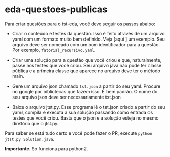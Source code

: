 # eda-questoes-publicas

Para criar questões para o tst-eda, você deve seguir os passos abaixo:

* Criar o conteúdo e testes da questão. Isso é feito através de um arquivo yaml com um formato muito bem definido. Veja [aqui ] um exemplo. Seu arquivo
deve ser nomeado com um bom identificador para a questão. Por exemplo, `fatorial_recursivo.yaml`.

* Criar uma solução para a questão que você criou e que, naturalmente, passe nos testes que você criou. Seu arquivo java não pode ter classe pública e a primeira 
classe que aparece no arquivo deve ter o método main.

* Gere um arquivo json chamado `tst.json` a partir do seu yaml. Procure no google por bibliotecas que fazem isso. É bem padrão. O nome do seu arquivo
json deve ser necessariamente tst.json

* Baixe o arquivo jtst.py. Esse programa lê o tst.json criado a partir do seu yaml, compila e executa a sua solução passando como entrada os testes que você criou. 
 Basta que o json e a solução esteja no mesmo diretório que o jtst.py.

Para saber se está tudo certo e você pode fazer o PR, execute ```python jtst.py Solution.java```. 

**Importante.** Só funciona para python2.

